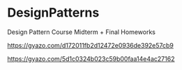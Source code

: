 # DesignPatterns
Design Pattern Course Midterm + Final Homeworks


https://gyazo.com/d172011fb2d12472e0936de392e57cb9

https://gyazo.com/5d1c0324b023c59b00faa14e4ac27162


